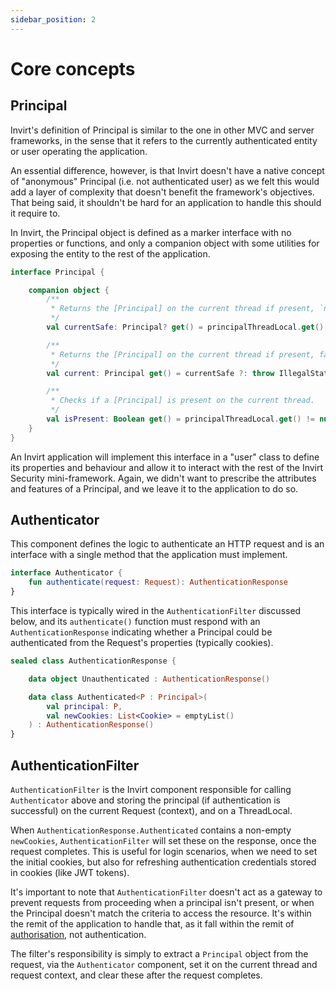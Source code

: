 ```yaml
---
sidebar_position: 2
---
```


# Core concepts

## Principal
Invirt's definition of Principal is similar to the one in other MVC and server frameworks, in the sense
that it refers to the currently authenticated entity or user operating the application.

An essential difference, however, is that Invirt doesn't have a native concept of "anonymous"
Principal (i.e. not authenticated user) as we felt this would add a layer of complexity that doesn't
benefit the framework's objectives. That being said, it shouldn't be hard for an application to handle this should it require to.

In Invirt, the Principal object is defined as a marker interface with no properties or functions, and only
a companion object with some utilities for exposing the entity to the rest of the application.

```kotlin
interface Principal {

    companion object {
        /**
         * Returns the [Principal] on the current thread if present, `null` otherwise
         */
        val currentSafe: Principal? get() = principalThreadLocal.get()

        /**
         * Returns the [Principal] on the current thread if present, fails otherwise
         */
        val current: Principal get() = currentSafe ?: throw IllegalStateException("No Principal found on current thread")

        /**
         * Checks if a [Principal] is present on the current thread.
         */
        val isPresent: Boolean get() = principalThreadLocal.get() != null
    }
}
```

An Invirt application will implement this interface in a "user" class to define its properties and behaviour
and allow it to interact with the rest of the Invirt Security mini-framework. Again, we didn't
want to prescribe the attributes and features of a Principal, and we leave it to the application to do so.

## Authenticator
This component defines the logic to authenticate an HTTP request and is an interface with a single method
that the application must implement.

```kotlin
interface Authenticator {
    fun authenticate(request: Request): AuthenticationResponse
}
```

This interface is typically wired in the `AuthenticationFilter` discussed below, and its `authenticate()` function
must respond with an `AuthenticationResponse` indicating whether a Principal could be authenticated from the
Request's properties (typically cookies).

```kotlin
sealed class AuthenticationResponse {

    data object Unauthenticated : AuthenticationResponse()

    data class Authenticated<P : Principal>(
        val principal: P,
        val newCookies: List<Cookie> = emptyList()
    ) : AuthenticationResponse()
}
```

## AuthenticationFilter
`AuthenticationFilter` is the Invirt component responsible for calling `Authenticator` above and storing
the principal (if authentication is successful) on the current Request (context), and on a ThreadLocal.

When `AuthenticationResponse.Authenticated` contains a non-empty `newCookies`, `AuthenticationFilter`
will set these on the response, once the request completes. This is useful for login scenarios, when
we need to set the initial cookies, but also for refreshing authentication credentials stored in cookies (like JWT tokens).

It's important to note that `AuthenticationFilter` doesn't act as a gateway to prevent requests from proceeding
when a principal isn't present, or when the Principal doesn't match the criteria to access the resource.
It's within the remit of the application to handle that, as it fall within the remit of
[authorisation](/docs/framework/security/overview#authorisation), not authentication.

The filter's responsibility is simply to extract a `Principal` object from the request, via the `Authenticator`
component, set it on the current thread and request context, and clear these after the request completes.
